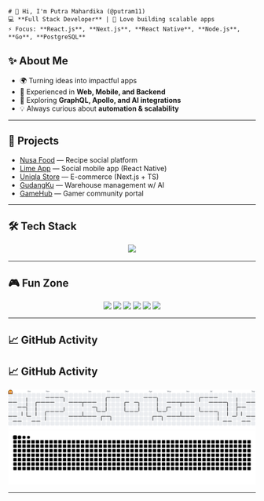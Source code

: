```
# 👋 Hi, I'm Putra Mahardika (@putram11)
💻 **Full Stack Developer** | 🚀 Love building scalable apps  
⚡ Focus: **React.js**, **Next.js**, **React Native**, **Node.js**, **Go**, **PostgreSQL**
```
## ✨ About Me
- 🌍 Turning ideas into impactful apps  
- 🔗 Experienced in **Web, Mobile, and Backend**  
- 🎯 Exploring **GraphQL, Apollo, and AI integrations**  
- 💡 Always curious about **automation & scalability**

---

## 🚀 Projects
- [Nusa Food](https://github.com/Nusa-Foods) — Recipe social platform  
- [Lime App](https://github.com/putram11/LimeAPP) — Social mobile app (React Native)  
- [Uniqla Store](https://github.com/putram11/Uniqla-store) — E-commerce (Next.js + TS)  
- [GudangKu](https://github.com/putram11/GudangKU) — Warehouse management w/ AI  
- [GameHub](https://github.com/putram11/GameHub) — Gamer community portal  

---

## 🛠️ Tech Stack

<p align="center">
  <img src="https://skillicons.dev/icons?i=js,ts,go,python,java,react,nextjs,redux,html,css,bootstrap,tailwind,apollo,nodejs,express,graphql,sequelize,mongodb,postgres,mysql,redis,rabbitmq,django,fastapi,docker,kubernetes,nginx,aws,gcp,git,github,gitlab,linux,vscode" />
</p>


---

## 🎮 Fun Zone

<p align="center">
  <!-- Pacman -->
  <img src="https://media.giphy.com/media/e2U71IzcPoQGk/giphy.gif" width="120" />
  
  <!-- Airplane -->
  <img src="https://media.giphy.com/media/3o7TKMt1VVNkHV2PaE/giphy.gif" width="120" />
  
  <!-- Coding animation -->
  <img src="https://media.giphy.com/media/L1R1tvI9svkIWwpVYr/giphy.gif" width="180" />
  
  <!-- Mario -->
  <img src="https://media.giphy.com/media/WoWm8YzFQJg5i/giphy.gif" width="100" />
  
  <!-- Chrome Dino -->
  <img src="https://media.giphy.com/media/3oEjI6SIIHBdRxXI40/giphy.gif" width="160" />
  
  <!-- Among Us -->
  <img src="https://media.giphy.com/media/9J7tdYltWyXIY/giphy.gif" width="100" />
</p>

---

## 📈 GitHub Activity
## 📈 GitHub Activity
<picture>
  <source media="(prefers-color-scheme: dark)" srcset="https://raw.githubusercontent.com/putram11/putram11/output/pacman-contribution-graph-dark.svg">
  <source media="(prefers-color-scheme: light)" srcset="https://raw.githubusercontent.com/putram11/putram11/output/pacman-contribution-graph.svg">
  <img alt="Pac-Man contribution graph" src="https://raw.githubusercontent.com/putram11/putram11/output/pacman-contribution-graph.svg" width="1000">
</picture>

<picture>
  <source media="(prefers-color-scheme: dark)" srcset="https://raw.githubusercontent.com/putram11/putram11/output/github-contribution-grid-snake-dark.svg" />
  <source media="(prefers-color-scheme: light)" srcset="https://raw.githubusercontent.com/putram11/putram11/output/github-contribution-grid-snake.svg" />
  <img alt="GitHub contribution grid snake animation" src="https://raw.githubusercontent.com/putram11/putram11/output/github-contribution-grid-snake.svg" width="1000" />
</picture>


---

